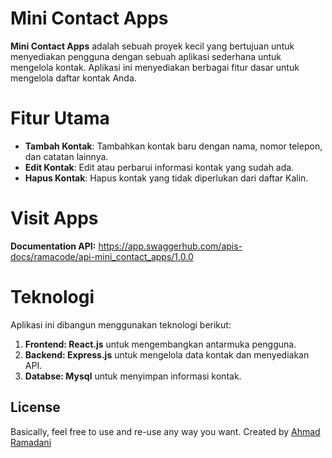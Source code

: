 # Mini Contact Apps
**Mini Contact Apps** adalah sebuah proyek kecil yang bertujuan untuk menyediakan pengguna dengan sebuah aplikasi sederhana untuk mengelola kontak. Aplikasi ini menyediakan berbagai fitur dasar untuk mengelola daftar kontak Anda.

# Fitur Utama
 - **Tambah Kontak**: Tambahkan kontak baru dengan nama, nomor telepon, dan catatan lainnya.
 - **Edit Kontak**: Edit atau perbarui informasi kontak yang sudah ada.
 - **Hapus Kontak**: Hapus kontak yang tidak diperlukan dari daftar Kalin.

# Visit Apps
**Documentation API:** https://app.swaggerhub.com/apis-docs/ramacode/api-mini_contact_apps/1.0.0

# Teknologi
Aplikasi ini dibangun menggunakan teknologi berikut:
  1. **Frontend: React.js** untuk mengembangkan antarmuka pengguna.
  2. **Backend: Express.js** untuk mengelola data kontak dan menyediakan API.
  3. **Databse: Mysql** untuk menyimpan informasi kontak.

## License
Basically, feel free to use and re-use any way you want. Created by [Ahmad Ramadani](https://github.com/Ramadani-coding)

